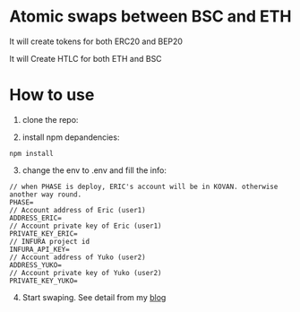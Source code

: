 # Atomic swaps between BSC and ETH

It will create tokens for both ERC20 and BEP20

It will Create HTLC for both ETH and BSC

# How to use

1. clone the repo:

2. install npm depandencies:
```
npm install
```

3. change the env to .env and fill the info:
```
// when PHASE is deploy, ERIC's account will be in KOVAN. otherwise another way round.
PHASE=
// Account address of Eric (user1)
ADDRESS_ERIC=
// Account private key of Eric (user1)
PRIVATE_KEY_ERIC=
// INFURA project id
INFURA_API_KEY=
// Account address of Yuko (user2)
ADDRESS_YUKO=
// Account private key of Yuko (user2)
PRIVATE_KEY_YUKO=
```

4. Start swaping. See detail from my [blog](https://colorfullife.ml/pages/diary/erics-daily-life/eric58/)
